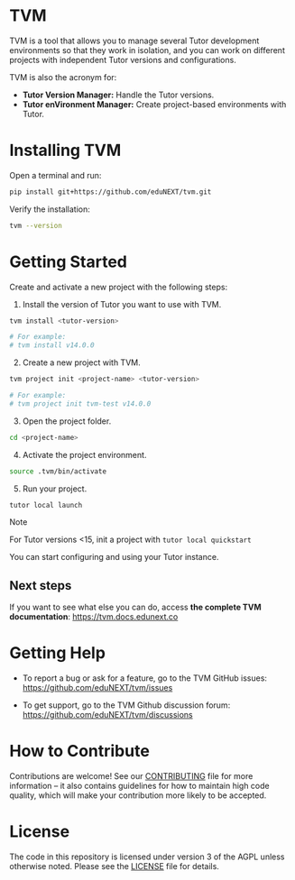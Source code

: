 # TVM

TVM is a tool that allows you to manage several Tutor development environments so that they work in isolation, and you can work on different projects with independent Tutor versions and configurations.

TVM is also the acronym for:

- **Tutor Version Manager:** Handle the Tutor versions.
- **Tutor enVironment Manager:** Create project-based environments with Tutor.

# Installing TVM

Open a terminal and run:

```bash
pip install git+https://github.com/eduNEXT/tvm.git
```

Verify the installation:

```bash
tvm --version
```

# Getting Started

Create and activate a new project with the following steps:

1. Install the version of Tutor you want to use with TVM.

```bash
tvm install <tutor-version>

# For example:
# tvm install v14.0.0
```

2. Create a new project with TVM.

```bash
tvm project init <project-name> <tutor-version>

# For example:
# tvm project init tvm-test v14.0.0
```

3. Open the project folder.

```bash
cd <project-name>
```

4. Activate the project environment.

```bash
source .tvm/bin/activate
```

5. Run your project.

```bash
tutor local launch
```

> [!NOTE]
> For Tutor versions <15, init a project with `tutor local quickstart`

You can start configuring and using your Tutor instance.

## Next steps

If you want to see what else you can do, access **the complete TVM documentation**: https://tvm.docs.edunext.co

# Getting Help

- To report a bug or ask for a feature, go to the TVM GitHub issues: https://github.com/eduNEXT/tvm/issues

- To get support, go to the TVM Github discussion forum: https://github.com/eduNEXT/tvm/discussions

# How to Contribute

Contributions are welcome! See our [CONTRIBUTING](https://github.com/edunext/tvm/blob/master/CONTRIBUTING.md) file for more information – it also contains guidelines for how to maintain high code quality, which will make your contribution more likely to be accepted.

# License

The code in this repository is licensed under version 3 of the AGPL unless
otherwise noted. Please see the [LICENSE](https://github.com/edunext/tvm/blob/main/LICENSE) file for details.
